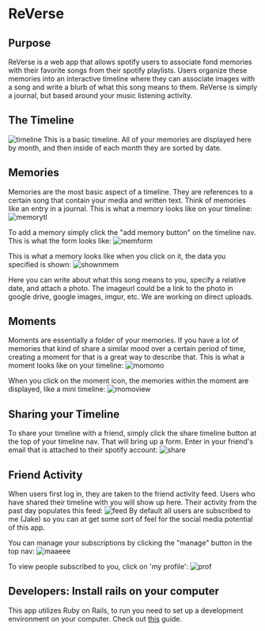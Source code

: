 # ReVerse

## Purpose
ReVerse is a web app that allows spotify users to associate fond memories with their favorite songs from their spotify playlists. Users organize these memories into an interactive timeline where they can associate images with a song and write a blurb of what this song means to them. ReVerse is simply a journal, but based around your music listening activity.

## The Timeline
![timeline](https://i.imgur.com/REO70wg.png)
This is a basic timeline. All of your memories are displayed here by month, and then inside of each month they are sorted by date.

## Memories
Memories are the most basic aspect of a timeline. They are references to a certain song that contain your media and written text. Think of memories like an entry in a journal. This is what a memory looks like on your timeline:
![memorytl](https://i.imgur.com/fB7iAIG.png)

To add a memory simply click the "add memory button" on the timeline nav. This is what the form looks like:
![memform](https://i.imgur.com/0UrqmY1.png)

This is what a memory looks like when you click on it, the data you specified is shown:
![shownmem](https://i.imgur.com/qxna4et.png)

Here you can write about what this song means to you, specify a relative date, and attach a photo. The imageurl could be a link to the photo in google drive, google images, imgur, etc. We are working on direct uploads.

## Moments
Moments are essentially a folder of your memories. If you have a lot of memories that kind of share a similar mood over a certain period of time, creating a moment for that is a great way to describe that. This is what a moment looks like on your timeline:
![momomo](https://i.imgur.com/5ZYUNoU.png)

When you click on the moment icon, the memories within the moment are displayed, like a mini timeline:
![momoview](https://i.imgur.com/M0WoCzt.png)

## Sharing your Timeline
To share your timeline with a friend, simply click the share timeline button at the top of your timeline nav. That will bring up a form. Enter in your friend's email that is attached to their spotify account:
![share](https://i.imgur.com/3RcSphK.png)

## Friend Activity
When users first log in, they are taken to the friend activity feed. Users who have shared their timeline with you will show up here. Their activity from the past day populates this feed:
![feed](https://i.imgur.com/6nNa4JR.png)
By default all users are subscribed to me (Jake) so you can at get some sort of feel for the social media potential of this app.

You can manage your subscriptions by clicking the "manage" button in the top nav:
![maaeee](https://i.imgur.com/SwYWPVD.png)


To view people subscribed to you, click on 'my profile':
![prof](https://i.imgur.com/rb0y6bh.png)

## Developers: Install rails on your computer
This app utilizes Ruby on Rails, to run you need to set up a development environment on your computer.
Check out [this](https://gorails.com/setup/osx/10.14-mojave) guide.

